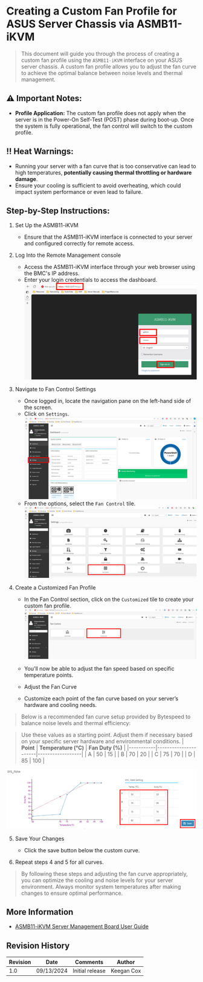 # Creating a Custom Fan Profile for ASUS Server Chassis via ASMB11-iKVM
> This document will guide you through the process of creating a custom fan profile using the `ASMB11-iKVM` interface on your ASUS server chassis. A custom fan profile allows you to adjust the fan curve to achieve the optimal balance between noise levels and thermal management.

## ⚠️ Important Notes:
- **Profile Application:** The custom fan profile does not apply when the server is in the Power-On Self-Test (POST) phase during boot-up. Once the system is fully operational, the fan control will switch to the custom profile.

## ‼️ Heat Warnings:
- Running your server with a fan curve that is too conservative can lead to high temperatures, **potentially causing thermal throttling or hardware damage**.
- Ensure your cooling is sufficient to avoid overheating, which could impact system performance or even lead to failure.

## Step-by-Step Instructions:
1. Set Up the ASMB11-iKVM
    - Ensure that the ASMB11-iKVM interface is connected to your server and configured correctly for remote access.

2. Log Into the Remote Management console
    - Access the ASMB11-iKVM interface through your web browser using the BMC's IP address. 
    - Enter your login credentials to access the dashboard.
![](https://github.com/kcox-ByteSpeed/Test_Intel_Documentation/blob/main/Images/ASUS/Fan_Profile_Adjustment/Final/Login.png)

3. Navigate to Fan Control Settings
    - Once logged in, locate the navigation pane on the left-hand side of the screen.
    - Click on `Settings`.
![](https://github.com/kcox-ByteSpeed/Test_Intel_Documentation/blob/main/Images/ASUS/Fan_Profile_Adjustment/Final/ClickOnSettings.png)
    - From the options, select the `Fan Control` tile.
![](https://github.com/kcox-ByteSpeed/Test_Intel_Documentation/blob/main/Images/ASUS/Fan_Profile_Adjustment/Final/ClickOnFanControl.png)

4. Create a Customized Fan Profile
    - In the Fan Control section, click on the `Customized` tile to create your custom fan profile.
![](https://github.com/kcox-ByteSpeed/Test_Intel_Documentation/blob/main/Images/ASUS/Fan_Profile_Adjustment/Final/ClickOnCustomized.png)

    - You'll now be able to adjust the fan speed based on specific temperature points.
    - Adjust the Fan Curve
    - Customize each point of the fan curve based on your server’s hardware and cooling needs. 
> Below is a recommended fan curve setup provided by Bytespeed to balance noise levels and thermal efficiency:

> Use these values as a starting point. Adjust them if necessary based on your specific server hardware and environmental conditions.
> | **Point** | **Temperature (°C)** | **Fan Duty (%)** |
> |-----------|----------------------|------------------|
> | A         | 50                   | 15               |
> | B         | 70                   | 20               |
> | C         | 75                   | 70               |
> | D         | 85                   | 100              |

![](https://github.com/kcox-ByteSpeed/Test_Intel_Documentation/blob/main/Images/ASUS/Fan_Profile_Adjustment/Final/SetCurveAndSave.png)

5. Save Your Changes
    - Click the save button below the custom curve. 

6. Repeat steps 4 and 5 for all curves.

> By following these steps and adjusting the fan curve appropriately, you can optimize the cooling and noise levels for your server environment. Always monitor system temperatures after making changes to ensure optimal performance.


## More Information
- [ASMB11-iKVM Server Management Board User Guide][ASMB-iKVM_reference]

[ASMB-iKVM_reference]: https://dlcdnets.asus.com/pub/ASUS/server/accessory/ASMB11/Manual/E20952_ASMB11-iKVM_UM_WEB.pdf?model=ASMB11-iKVM


## Revision History
| Revision | Date       | Comments                                                                 | Author     |
|----------|------------|--------------------------------------------------------------------------|------------|
| 1.0      | 09/13/2024 | Initial release | Keegan Cox |
